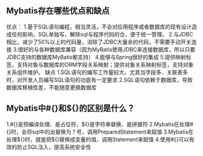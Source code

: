 ## Mybatis存在哪些优点和缺点

优点：
  1.基于SQL语句编程，相当灵活，不会对应用程序或者数据库的现有设计造成任何影响，SQL单独写，解除sql与程序代码的合，便于统一管理。
  2.与JDBC相比，减少了50%以上的代码量，消除了JDBC大量余的代码，不需要手动开关连接
  3.很好的与各种数据库兼容（因为MyBatis使用JDBC来连接数据库，所以只要JDBC支持的数据库MyBatis都支持）
  4.能够与Spring很好的集成
  5.提供映射标签，支持对象与数据库的ORM字段关系映射；提供对象关系映射标签，支持对象关系组件维护。
缺点
 1.SQL语句的编写工作量较大，尤其当字段多、关联表多时，对开发人员编写SQL语句的功底有一定要求
  2.SQL语句依赖于数据库，导致数据库移植性差，不能随意更换数据库



## Mybatis中#{}和${}的区别是什么？

  1.#{}是预编译处理、是占位符，${}是字符串替换、是拼接符
  2.Mybatis在处理#{}时，会将sql中的出替换为？号，调用PreparedStatement来赋值
  3.Mybatis在处理${}时，就是把${}替换成变量的值，调用Statement来赋值
  4.使用#{}可以有效的防止SQL注入，提高系统安全性

